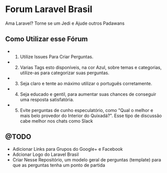 # Forum Laravel Brasil

Ama Laravel? Torne se um Jedi e Ajude outros Padawans 

## Como Utilizar esse Fórum
 - 1) Utilize Issues Para Criar Perguntas.
 - 2) Varias Tags esto disponíveis, na cor Azul, sobre temas e categorias, utilize-as para categorizar suas perguntas.
 - 3) Seja claro e tente ao máximo utilizar o português corretamente.
 - 4) Seja educado e gentil, para aumentar suas chances de conseguir uma resposta satisfatória.
 - 5) Evite perguntas de cunho especulatório, como "Qual o melhor e mais belo provedor do Interior do Quixadá?". Esse tipo de discussão cabe melhor nos chats como Slack
 
 
 ## @TODO
 - Adicionar Links para Grupos do Google+ e Facebook
 - Adcionar Logo do Laravel Brasil
 - Criar Nesse Repositório, um modelo geral de perguntas (template) para que as perguntas tenha um ponto de partida
